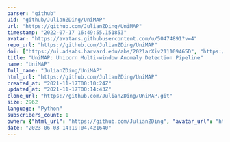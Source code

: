 ```yaml
---
parser: "github"
uid: "github/JulianZDing/UniMAP"
url: "https://github.com/JulianZDing/UniMAP"
timestamp: "2022-07-17 16:49:55.151853"
avatar: "https://avatars.githubusercontent.com/u/50474891?v=4"
repo_url: "https://github.com/JulianZDing/UniMAP"
doi: ["https://ui.adsabs.harvard.edu/abs/2021arXiv211109465D", "https://ui.adsabs.harvard.edu/abs/2021ascl.soft11014D/abstract"]
title: "UniMAP: Unicorn Multi-window Anomaly Detection Pipeline"
name: "UniMAP"
full_name: "JulianZDing/UniMAP"
html_url: "https://github.com/JulianZDing/UniMAP"
created_at: "2021-11-17T00:10:24Z"
updated_at: "2021-11-17T00:14:43Z"
clone_url: "https://github.com/JulianZDing/UniMAP.git"
size: 2962
language: "Python"
subscribers_count: 1
owner: {"html_url": "https://github.com/JulianZDing", "avatar_url": "https://avatars.githubusercontent.com/u/50474891?v=4", "login": "JulianZDing", "type": "User"}
date: "2023-06-03 14:19:04.421640"
---
```

